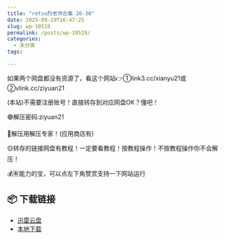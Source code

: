 ```yaml
---
title: "retsu烈老师合集 26-30"
date: 2025-09-19T16:47:25
slug: wp-10519
permalink: /posts/wp-10519/
categories:
  - 未分类
tags:

---
```


如果两个网盘都没有资源了，看这个网站👉①link3.cc/xianyu21或②vlink.cc/ziyuan21

(本站)不需要注册账号！直接转存到对应网盘OK？懂吧！

🟢解压密码:ziyuan21

🔵解压用解压专家！(应用商店有)

🟡转存的链接网盘有教程！一定要看教程！按教程操作！不按教程操作你不会解压！

💰🈶能力的宝，可以点左下角赞赏支持一下网站运行

## 📦 下载链接
- [迅雷云盘](https://blziyuan21.com/pay-download/10519?key=dc6ddd954a&down_id=0)
- [本地下载](https://blziyuan21.com/pay-download/10519?key=dc6ddd954a&down_id=1)

